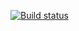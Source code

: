 [![Build status](https://ci.appveyor.com/api/projects/status/7fyu3q9ifvmrrqay?svg=true)](https://ci.appveyor.com/project/KtulhskiyPraynik/card-oder)
